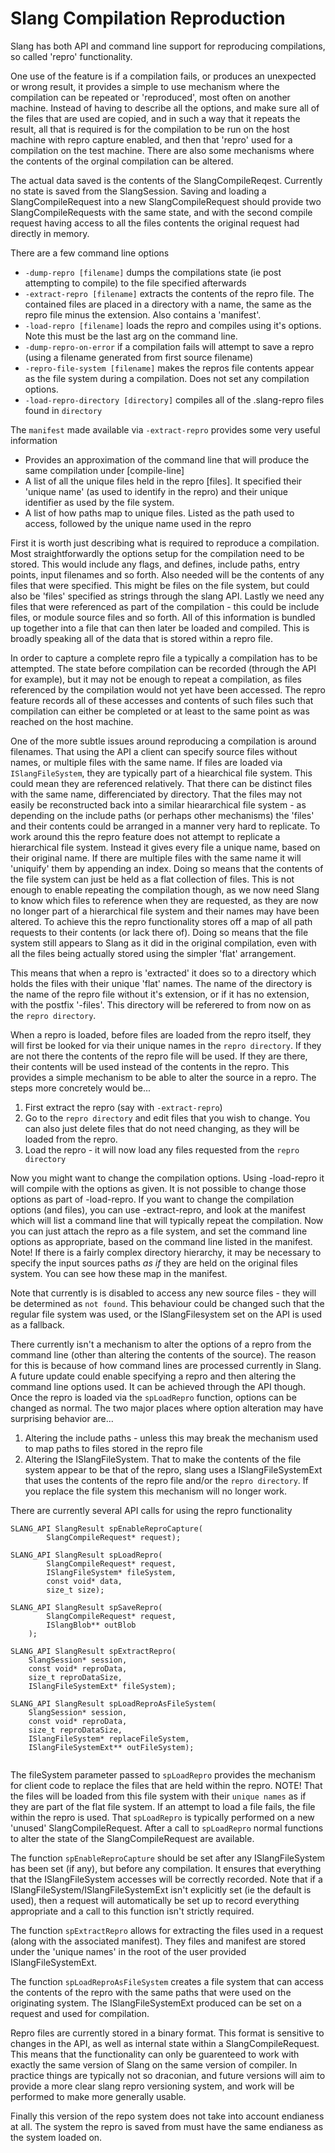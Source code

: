 Slang Compilation Reproduction
==============================

Slang has both API and command line support for reproducing compilations, so called 'repro' functionality.

One use of the feature is if a compilation fails, or produces an unexpected or wrong result, it provides a simple to use mechanism where the compilation can be repeated or 'reproduced', most often on another machine. Instead of having to describe all the options, and make sure all of the files that are used are copied, and in such a way that it repeats the result, all that is required is for the compilation to be run on the host machine with repro capture enabled, and then that 'repro' used for a compilation on the test machine. There are also some mechanisms where the contents of the orginal compilation can be altered.

The actual data saved is the contents of the SlangCompileReqest. Currently no state is saved from the SlangSession. Saving and loading a SlangCompileRequest into a new SlangCompileRequest should provide two SlangCompileRequests with the same state, and with the second compile request having access to all the files contents the original request had directly in memory. 

There are a few command line options

* `-dump-repro [filename]` dumps the compilations state (ie post attempting to compile) to the file specified afterwards
* `-extract-repro [filename]` extracts the contents of the repro file. The contained files are placed in a directory with a name, the same as the repro file minus the extension. Also contains a 'manifest'.
* `-load-repro [filename]` loads the repro and compiles using it's options. Note this must be the last arg on the command line.
* `-dump-repro-on-error` if a compilation fails will attempt to save a repro (using a filename generated from first source filename)
* `-repro-file-system [filename]` makes the repros file contents appear as the file system during a compilation. Does not set any compilation options.
* `-load-repro-directory [directory]` compiles all of the .slang-repro files found in `directory`

The `manifest` made available via `-extract-repro` provides some very useful information

* Provides an approximation of the command line that will produce the same compilation under [compile-line]
* A list of all the unique files held in the repro [files]. It specified their 'unique name' (as used to identify in the repro) and their unique identifier as used by the file system.
* A list of how paths map to unique files. Listed as the path used to access, followed by the unique name used in the repro

First it is worth just describing what is required to reproduce a compilation. Most straightforwardly the options setup for the compilation need to be stored. This would include any flags, and defines, include paths, entry points, input filenames and so forth. Also needed will be the contents of any files that were specified. This might be files on the file system, but could also be 'files' specified as strings through the slang API. Lastly we need any files that were referenced as part of the compilation - this could be include files, or module source files and so forth. All of this information is bundled up together into a file that can then later be loaded and compiled. This is broadly speaking all of the data that is stored within a repro file. 

In order to capture a complete repro file a typically a compilation has to be attempted. The state before compilation can be recorded (through the API for example), but it may not be enough to repeat a compilation, as files referenced by the compilation would not yet have been accessed. The repro feature records all of these accesses and contents of such files such that compilation can either be completed or at least to the same point as was reached on the host machine. 

One of the more subtle issues around reproducing a compilation is around filenames. That using the API a client can specify source files without names, or multiple files with the same name. If files are loaded via `ISlangFileSystem`, they are typically part of a hiearchical file system. This could mean they are referenced relatively. That there can be distinct files with the same name, differenciated by directory. That the files may not easily be reconstructed back into a similar hieararchical file system - as depending on the include paths (or perhaps other mechanisms) the 'files' and their contents could be arranged in a manner very hard to replicate. To work around this the repro feature does not attempt to replicate a hierarchical file system. Instead it gives every file a unique name, based on their original name. If there are multiple files with the same name it will 'uniquify' them by appending an index. Doing so means that the contents of the file system can just be held as a flat collection of files. This is not enough to enable repeating the compilation though, as we now need Slang to know which files to reference when they are requested, as they are now no longer part of a hierarchical file system and their names may have been altered. To achieve this the repro functionality stores off a map of all path requests to their contents (or lack there of). Doing so means that the file system still appears to Slang as it did in the original compilation, even with all the files being actually stored using the simpler 'flat' arrangement. 

This means that when a repro is 'extracted' it does so to a directory which holds the files with their unique 'flat' names. The name of the directory is the name of the repro file without it's extension, or if it has no extension, with the postfix '-files'. This directory will be referered to from now on as the `repro directory`.

When a repro is loaded, before files are loaded from the repro itself, they will first be looked for via their unique names in the `repro directory`. If they are not there the contents of the repro file will be used. If they are there, their contents will be used instead of the contents in the repro. This provides a simple mechanism to be able to alter the source in a repro. The steps more concretely would be...

1) First extract the repro (say with `-extract-repro`)
2) Go to the `repro directory` and edit files that you wish to change. You can also just delete files that do not need changing, as they will be loaded from the repro.
3) Load the repro - it will now load any files requested from the `repro directory`

Now you might want to change the compilation options. Using -load-repro it will compile with the options as given. It is not possible to change those options as part of -load-repro. If you want to change the compilation options (and files), you can use -extract-repro, and look at the manifest which will list a command line that will typically repeat the compilation. Now you can just attach the repro as a file system, and set the command line options as appropriate, based on the command line listed in the manifest. Note! If there is a fairly complex directory hierarchy, it may be necessary to specify the input sources paths *as if* they are held on the original files system. You can see how these map in the manifest. 

Note that currently is is disabled to access any new source files - they will be determined as `not found`. This behaviour could be changed such that the regular file system was used, or the ISlangFilesystem set on the API is used as a fallback. 

There currently isn't a mechanism to alter the options of a repro from the command line (other than altering the contents of the source). The reason for this is because of how command lines are processed currently in Slang. A future update could enable specifying a repro and then altering the command line options used. It can be achieved through the API though. Once the repro is loaded via the `spLoadRepro` function, options can be changed as normal. The two major places where option alteration may have surprising behavior are... 

1) Altering the include paths - unless this may break the mechanism used to map paths to files stored in the repro file
2) Altering the ISlangFileSystem. That to make the contents of the file system appear to be that of the repro, slang uses a ISlangFileSystemExt that uses the contents of the repro file and/or the `repro directory`. If you replace the file system this mechanism will no longer work. 

There are currently several API calls for using the repro functionality 

```
SLANG_API SlangResult spEnableReproCapture(
        SlangCompileRequest* request);
    
SLANG_API SlangResult spLoadRepro(
        SlangCompileRequest* request,
        ISlangFileSystem* fileSystem,
        const void* data,
        size_t size);

SLANG_API SlangResult spSaveRepro(
        SlangCompileRequest* request,
        ISlangBlob** outBlob
    );
    
SLANG_API SlangResult spExtractRepro(
    SlangSession* session, 
    const void* reproData, 
    size_t reproDataSize, 
    ISlangFileSystemExt* fileSystem);    

SLANG_API SlangResult spLoadReproAsFileSystem(
    SlangSession* session,
    const void* reproData,
    size_t reproDataSize,
    ISlangFileSystem* replaceFileSystem,
    ISlangFileSystemExt** outFileSystem);
   
```

The fileSystem parameter passed to `spLoadRepro` provides the mechanism for client code to replace the files that are held within the repro. NOTE! That the files will be loaded from this file system with their `unique names` as if they are part of the flat file system. If an attempt to load a file fails, the file within the repro is used. That `spLoadRepro` is typically performed on a new 'unused' SlangCompileRequest. After a call to `spLoadRepro` normal functions to alter the state of the SlangCompileRequest are available. 

The function `spEnableReproCapture` should be set after any ISlangFileSystem has been set (if any), but before any compilation. It ensures that everything that the ISlangFileSystem accesses will be correctly recorded. Note that if a ISlangFileSystem/ISlangFileSystemExt isn't explicitly set (ie the default is used), then a request will automatically be set up to record everything appropriate and a call to this function isn't strictly required.  
    
The function `spExtractRepro` allows for extracting the files used in a request (along with the associated manifest). They files and manifest are stored under the 'unique names' in the root of the user provided ISlangFileSystemExt.     
    
The function `spLoadReproAsFileSystem` creates a file system that can access the contents of the repro with the same paths that were used on the originating system. The ISlangFileSystemExt produced can be set on a request and used for compilation.    
    
Repro files are currently stored in a binary format. This format is sensitive to changes in the API, as well as internal state within a SlangCompileRequest. This means that the functionality can only be guarenteed to work with exactly the same version of Slang on the same version of compiler. In practice things are typically not so draconian, and future versions will aim to provide a more clear slang repro versioning system, and work will be performed to make more generally usable. 

Finally this version of the repo system does not take into account endianess at all. The system the repro is saved from must have the same endianess as the system loaded on.
